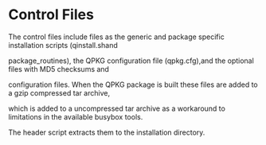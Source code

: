 # Control Files

The control files include files as the generic and package specific installation scripts \(qinstall.shand

package\_routines\), the QPKG configuration file \(qpkg.cfg\),and the optional files with MD5 checksums and

configuration files. When the QPKG package is built these files are added to a gzip compressed tar archive,

which is added to a uncompressed tar archive as a workaround to limitations in the available busybox tools.

The header script extracts them to the installation directory.

